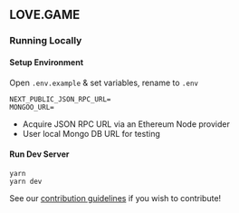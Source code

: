 ## LOVE.GAME

### Running Locally

#### Setup Environment

Open `.env.example` & set variables, rename to `.env`

```
NEXT_PUBLIC_JSON_RPC_URL=
MONGOO_URL=
```

- Acquire JSON RPC URL via an Ethereum Node provider
- User local Mongo DB URL for testing

#### Run Dev Server

```
yarn
yarn dev
```

See our [contribution guidelines](https://github.com/OmakaseaNFT/love-game/blob/main/CONTRIBUTING.md) if you wish to contribute!
